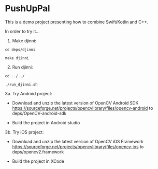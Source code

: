 # PushUpPal

This is a demo project presenting how to combine Swift/Kotlin and C++.

In order to try it...

1. Make djinni:

```cd deps/djinni```

```make djinni```


2. Run djinni:

```cd ../../```

```./run_djinni.sh```


3a. Try Android project:

- Download and unzip the latest version of OpenCV Android SDK https://sourceforge.net/projects/opencvlibrary/files/opencv-android to deps/OpenCV-android-sdk

- Build the project in Android studio


3b. Try iOS project:

- Download and unzip the latest version of OpenCV iOS Framework https://sourceforge.net/projects/opencvlibrary/files/opencv-ios to deps/opencv2.framework

- Build the project in XCode
